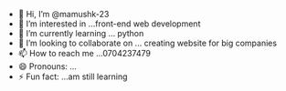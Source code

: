 - 👋 Hi, I’m @mamushk-23
- 👀 I’m interested in ...front-end web development 
- 🌱 I’m currently learning ... python 
- 💞️ I’m looking to collaborate on ... creating website for big companies 
- 📫 How to reach me ...0704237479
- 😄 Pronouns: ...
- ⚡ Fun fact: ...am still learning 

<!---
mamushk-23/mamushk-23 is a ✨ special ✨ repository because its `README.md` (this file) appears on your GitHub profile.
You can click the Preview link to take a look at your changes.
--->
